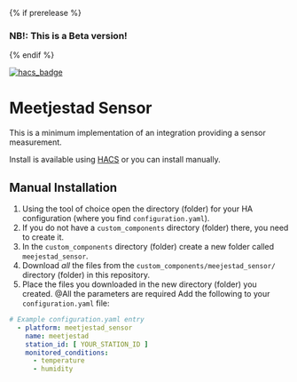 {% if prerelease %}
### NB!: This is a Beta version!
{% endif %}

[![hacs_badge](https://img.shields.io/badge/HACS-Default-orange.svg?style=for-the-badge)](https://github.com/custom-components/hacs)

# Meetjestad Sensor

This is a minimum implementation of an integration providing a sensor measurement.

Install is available using [HACS](https://github.com/custom-components/hacs) or you can install manually.

## Manual Installation

1. Using the tool of choice open the directory (folder) for your HA configuration (where you find `configuration.yaml`).
2. If you do not have a `custom_components` directory (folder) there, you need to create it.
3. In the `custom_components` directory (folder) create a new folder called `meejestad_sensor`.
4. Download _all_ the files from the `custom_components/meejestad_sensor/` directory (folder) in this repository.
5. Place the files you downloaded in the new directory (folder) you created.
@All the parameters are required
Add the following to your `configuration.yaml` file:

```yaml
# Example configuration.yaml entry
  - platform: meetjestad_sensor
    name: meetjestad
    station_id: [ YOUR_STATION_ID ]
    monitored_conditions:
      - temperature
      - humidity
```
